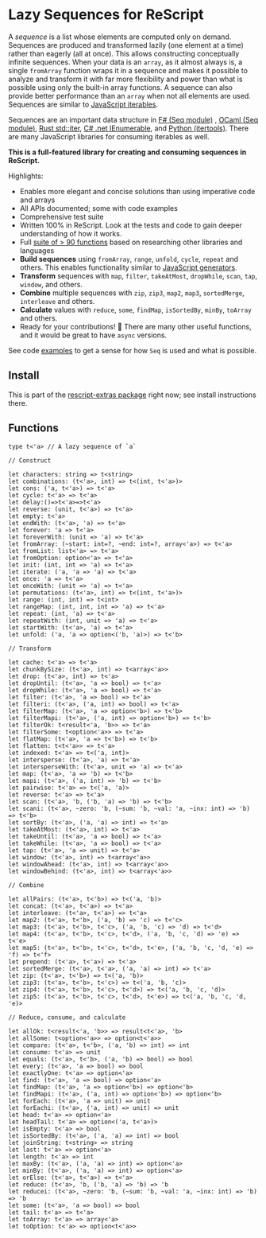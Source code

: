 # Lazy Sequences for ReScript

A _sequence_ is a list whose elements are computed only on demand. Sequences are produced and transformed lazily (one element at a time) rather than eagerly (all at once). This allows constructing conceptually infinite sequences. When your data is an `array`, as it almost always is, a single `fromArray` function wraps it in a sequence and makes it possible to analyze and transform it with far more flexibility and power than what is possible using only the built-in array functions. A sequence can also provide better performance than an `array` when not all elements are used. Sequences are similar to [JavaScript iterables](https://developer.mozilla.org/en-US/docs/Web/JavaScript/Reference/Iteration_protocols).

Sequences are an important data structure in [F# (Seq module)](https://fsharp.github.io/fsharp-core-docs/reference/fsharp-collections-seqmodule.html) , [OCaml (Seq module)](https://v2.ocaml.org/api/Seq.html), [Rust std::iter](https://doc.rust-lang.org/std/iter/trait.Iterator.html), [C# .net IEnumerable<T>](https://learn.microsoft.com/en-us/dotnet/api/system.collections.generic.ienumerable-1?view=net-8.0), and [Python (itertools)](https://docs.python.org/3/library/itertools.html). There are many JavaScript libraries for consuming iterables as well.

**This is a full-featured library for creating and consuming sequences in ReScript.**

Highlights:

- Enables more elegant and concise solutions than using imperative code and arrays
- All APIs documented; some with code examples
- Comprehensive test suite
- Written 100% in ReScript. Look at the tests and code to gain deeper understanding of how it works.
- Full [suite of > 90 functions](#functions) based on researching other libraries and languages
- **Build sequences** using `fromArray`, `range`, `unfold`, `cycle`, `repeat` and others. This enables functionality similar to [JavaScript generators](https://developer.mozilla.org/en-US/docs/Web/JavaScript/Reference/Global_Objects/Generator).
- **Transform** sequences with `map`, `filter`, `takeAtMost`, `dropWhile`, `scan`, `tap`, `window`, and others.
- **Combine** multiple sequences with `zip`, `zip3`, `map2`, `map3`, `sortedMerge`, `interleave` and others.
- **Calculate** values with `reduce`, `some`, `findMap`, `isSortedBy`, `minBy`, `toArray` and others.
- Ready for your contributions! :two_men_holding_hands: There are many other useful functions, and it would be great to have `async` versions.

See code [examples](src/Extras__SeqSamples.res) to get a sense for how `Seq` is used and what is possible.

## Install

This is part of the [rescript-extras package](README.md) right now; see install instructions there.

## Functions

```rescript
type t<'a> // A lazy sequence of `a`

// Construct

let characters: string => t<string>
let combinations: (t<'a>, int) => t<(int, t<'a>)>
let cons: ('a, t<'a>) => t<'a>
let cycle: t<'a> => t<'a>
let delay:()=>t<'a>=>t<'a>
let reverse: (unit, t<'a>) => t<'a>
let empty: t<'a>
let endWith: (t<'a>, 'a) => t<'a>
let forever: 'a => t<'a>
let foreverWith: (unit => 'a) => t<'a>
let fromArray: (~start: int=?, ~end: int=?, array<'a>) => t<'a>
let fromList: list<'a> => t<'a>
let fromOption: option<'a> => t<'a>
let init: (int, int => 'a) => t<'a>
let iterate: ('a, 'a => 'a) => t<'a>
let once: 'a => t<'a>
let onceWith: (unit => 'a) => t<'a>
let permutations: (t<'a>, int) => t<(int, t<'a>)>
let range: (int, int) => t<int>
let rangeMap: (int, int, int => 'a) => t<'a>
let repeat: (int, 'a) => t<'a>
let repeatWith: (int, unit => 'a) => t<'a>
let startWith: (t<'a>, 'a) => t<'a>
let unfold: ('a, 'a => option<('b, 'a)>) => t<'b>

// Transform

let cache: t<'a> => t<'a>
let chunkBySize: (t<'a>, int) => t<array<'a>>
let drop: (t<'a>, int) => t<'a>
let dropUntil: (t<'a>, 'a => bool) => t<'a>
let dropWhile: (t<'a>, 'a => bool) => t<'a>
let filter: (t<'a>, 'a => bool) => t<'a>
let filteri: (t<'a>, ('a, int) => bool) => t<'a>
let filterMap: (t<'a>, 'a => option<'b>) => t<'b>
let filterMapi: (t<'a>, ('a, int) => option<'b>) => t<'b>
let filterOk: t<result<'a, 'b>> => t<'a>
let filterSome: t<option<'a>> => t<'a>
let flatMap: (t<'a>, 'a => t<'b>) => t<'b>
let flatten: t<t<'a>> => t<'a>
let indexed: t<'a> => t<('a, int)>
let intersperse: (t<'a>, 'a) => t<'a>
let intersperseWith: (t<'a>, unit => 'a) => t<'a>
let map: (t<'a>, 'a => 'b) => t<'b>
let mapi: (t<'a>, ('a, int) => 'b) => t<'b>
let pairwise: t<'a> => t<('a, 'a)>
let reverse: t<'a> => t<'a>
let scan: (t<'a>, 'b, ('b, 'a) => 'b) => t<'b>
let scani: (t<'a>, ~zero: 'b, (~sum: 'b, ~val: 'a, ~inx: int) => 'b) => t<'b>
let sortBy: (t<'a>, ('a, 'a) => int) => t<'a>
let takeAtMost: (t<'a>, int) => t<'a>
let takeUntil: (t<'a>, 'a => bool) => t<'a>
let takeWhile: (t<'a>, 'a => bool) => t<'a>
let tap: (t<'a>, 'a => unit) => t<'a>
let window: (t<'a>, int) => t<array<'a>>
let windowAhead: (t<'a>, int) => t<array<'a>>
let windowBehind: (t<'a>, int) => t<array<'a>>

// Combine

let allPairs: (t<'a>, t<'b>) => t<('a, 'b)>
let concat: (t<'a>, t<'a>) => t<'a>
let interleave: (t<'a>, t<'a>) => t<'a>
let map2: (t<'a>, t<'b>, ('a, 'b) => 'c) => t<'c>
let map3: (t<'a>, t<'b>, t<'c>, ('a, 'b, 'c) => 'd) => t<'d>
let map4: (t<'a>, t<'b>, t<'c>, t<'d>, ('a, 'b, 'c, 'd) => 'e) => t<'e>
let map5: (t<'a>, t<'b>, t<'c>, t<'d>, t<'e>, ('a, 'b, 'c, 'd, 'e) => 'f) => t<'f>
let prepend: (t<'a>, t<'a>) => t<'a>
let sortedMerge: (t<'a>, t<'a>, ('a, 'a) => int) => t<'a>
let zip: (t<'a>, t<'b>) => t<('a, 'b)>
let zip3: (t<'a>, t<'b>, t<'c>) => t<('a, 'b, 'c)>
let zip4: (t<'a>, t<'b>, t<'c>, t<'d>) => t<('a, 'b, 'c, 'd)>
let zip5: (t<'a>, t<'b>, t<'c>, t<'d>, t<'e>) => t<('a, 'b, 'c, 'd, 'e)>

// Reduce, consume, and calculate

let allOk: t<result<'a, 'b>> => result<t<'a>, 'b>
let allSome: t<option<'a>> => option<t<'a>>
let compare: (t<'a>, t<'b>, ('a, 'b) => int) => int
let consume: t<'a> => unit
let equals: (t<'a>, t<'b>, ('a, 'b) => bool) => bool
let every: (t<'a>, 'a => bool) => bool
let exactlyOne: t<'a> => option<'a>
let find: (t<'a>, 'a => bool) => option<'a>
let findMap: (t<'a>, 'a => option<'b>) => option<'b>
let findMapi: (t<'a>, ('a, int) => option<'b>) => option<'b>
let forEach: (t<'a>, 'a => unit) => unit
let forEachi: (t<'a>, ('a, int) => unit) => unit
let head: t<'a> => option<'a>
let headTail: t<'a> => option<('a, t<'a>)>
let isEmpty: t<'a> => bool
let isSortedBy: (t<'a>, ('a, 'a) => int) => bool
let joinString: t<string> => string
let last: t<'a> => option<'a>
let length: t<'a> => int
let maxBy: (t<'a>, ('a, 'a) => int) => option<'a>
let minBy: (t<'a>, ('a, 'a) => int) => option<'a>
let orElse: (t<'a>, t<'a>) => t<'a>
let reduce: (t<'a>, 'b, ('b, 'a) => 'b) => 'b
let reducei: (t<'a>, ~zero: 'b, (~sum: 'b, ~val: 'a, ~inx: int) => 'b) => 'b
let some: (t<'a>, 'a => bool) => bool
let tail: t<'a> => t<'a>
let toArray: t<'a> => array<'a>
let toOption: t<'a> => option<t<'a>>
```
